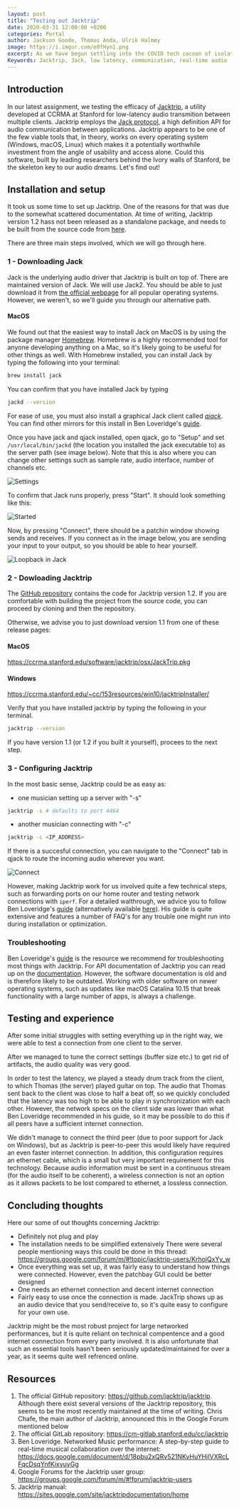 ```yaml
---
layout: post
title: "Testing out Jacktrip"
date: 2020-03-31 12:00:00 +0200
categories: Portal
author: Jackson Goode, Thomas Anda, Ulrik Halmøy
image: https://i.imgur.com/e0fHyn1.png
excerpt: As we have begun settling into the COVID tech cocoon of isolation, we test out a technology that might be able to fulfull our dreams of real-time audio communication. 
Keywords: Jacktrip, Jack, low latency, communication, real-time audio
--- 
```



## Introduction

In our latest assignment, we testing the efficacy of [Jacktrip](https://ccrma.stanford.edu/groups/soundwire/software/jacktrip/), a utility developed at CCRMA at Stanford for low-latency audio transmition between multiple clients. Jacktrip employs the [Jack protocol](https://jackaudio.org/), a high definition API for audio communication between applications. Jacktrip appears to be one of the few viable tools that, in theory, works on every operating system (Windows, macOS, Linux) which makes it a potentially worthwhile investment from the angle of usability and access alone. Could this software, built by leading researchers behind the Ivory walls of Stanford, be the skeleton key to our audio dreams. Let's find out!

## Installation and setup

It took us some time to set up Jacktrip. One of the reasons for that was due to the somewhat scattered documentation. At time of writing, Jacktrip version 1.2 hass not been released as a standalone package, and needs to be built from the source code from [here](https://cm-gitlab.stanford.edu/cc/jacktrip).

There are three main steps involved, which we will go through here.

### 1 - Downloading Jack

Jack is the underlying audio driver that Jacktrip is built on top of. There are maintained version of Jack. We will use Jack2. You should be able to just download it from [the official webpage](https://jackaudio.org/downloads/) for all popular operating systems. However, we weren't, so we'll guide you through our alternative path.

#### MacOS

We found out that the easiest way to install Jack on MacOS is by using the package manager [Homebrew](https://brew.sh/). Homebrew is a highly recommended tool for anyone developing anything on a Mac, so it's likely going to be useful for other things as well. With Homebrew installed, you can install Jack by typing the following into your terminal:

```bash
brew install jack
```

You can confirm that you have installed Jack by typing 
```bash
jackd --version
```
For ease of use, you must also install a graphical Jack client called [*qjack*](https://github.com/jackaudio/jackaudio.github.com/releases/download/1.9.11/JackmacOS.0.92_b3.zip). You can find other mirrors for this install in Ben Loveridge's [guide](https://docs.google.com/document/d/18pbu2xQRv521NKvHuYHjIVXRcLFqcDsqYnfKixyuyGg).

Once you have jack and qjack installed, open qjack, go to "Setup" and set `/usr/local/bin/jackd` (the location you installed the jack executable to) as the server path (see image below). Note that this is also where you can change other settings such as sample rate, audio interface, number of channels etc.

![Settings](https://i.imgur.com/NNB6hzG.png)

To confirm that Jack runs properly, press "Start". It should look something like this:

![Started](https://i.imgur.com/e0fHyn1.png)

Now, by pressing "Connect", there should be a patchin window showing sends and receives. If you connect as in the image below, you are sending your input to your output, so you should be able to hear yourself.

![Loopback in Jack](https://i.imgur.com/TsMN9E2.png)


### 2 -  Dowloading Jacktrip

The [GitHub repository](https://github.com/jacktrip/jacktrip) contains the code for Jacktrip version 1.2. If you are comfortable with building the project from the source code, you can proceed by cloning and then the repository.

Otherwise, we advise you to just download version 1.1 from one of these release pages:

#### MacOS

https://ccrma.stanford.edu/software/jacktrip/osx/JackTrip.pkg

#### Windows 

https://ccrma.stanford.edu/~cc/153resources/win10/jacktripInstaller/

Verify that you have installed jacktrip by typing the following in your terminal.

```bash
jacktrip --version
```

If you have version 1.1 (or 1.2 if you built it yourself), procees to the next step.

### 3 - Configuring Jacktrip

In the most basic sense, Jacktrip could be as easy as: 

- one musician setting up a server with "-s"
```bash
jacktrip -s # defaults to port 4464
```
- another musician connecting with "-c"
```bash
jacktrip -c <IP_ADDRESS>
```

If there is a succesful connection, you can navigate to the "Connect" tab in qjack to route the incoming audio wherever you want.

![Connect](https://i.imgur.com/kgzMD8H.png)


However, making Jacktrip work for us involved quite a few technical steps, such as forwarding ports on our home router and testing network connections with `iperf`. For a detailed walthrough, we advice you to follow Ben Loveridge's [guide](https://docs.google.com/document/d/18pbu2xQRv521NKvHuYHjIVXRcLFqcDsqYnfKixyuyGg) (alternatively available [here](https://drive.google.com/a/uio.no/file/d/1hhHGA4N2AZUseakO13RLhA_mYCLMQO4Z/view?usp=sharing)). His guide is quite extensive and features a number of FAQ's for any trouble one might run into during installation or optimization.

### Troubleshooting

Ben Loveridge's [guide](https://docs.google.com/document/d/18pbu2xQRv521NKvHuYHjIVXRcLFqcDsqYnfKixyuyGg) is the resource we recommend for troubleshooting most things with Jacktrip. For API documentation of Jacktrip you can read up on the [documentation](https://ccrma.stanford.edu/groups/soundwire/software/jacktrip/). However, the software documentation is old and is therefore likely to be outdated. Working with older software on newer operating systems, such as updates like macOS Catalina 10.15 that break functionality with a large number of apps, is always a challenge.

## Testing and experience
After some initial struggles with setting everything up in the right way, we were able to test a connection from one client to the server.

After we managed to tune the correct settings (buffer size etc.) to get rid of artifacts, the audio quality was very good.

In order to test the latency, we played a steady drum track from the client, to which Thomas (the server) played guitar on top. The audio that Thomas sent back to the client was close to half a beat off, so we quickly concluded that the latency was too high to be able to play in synchronization with each other. However, the network specs on the client side was lower than what Ben Loveridge recommended in his guide, so it may be possible to do this if all peers have a sufficient internet connection.

We didn't manage to connect the third peer (due to poor support for Jack on Windows), but as Jacktrip is peer-to-peer this would likely have required an even faster internet connection. In addition, this configuration requires an ethernet cable, which is a small but very important requirement for this technology. Because audio information must be sent in a continuous stream (for the audio itself to be coherent), a wireless connection is not an option as it allows packets to be lost compared to ethernet, a lossless connection. 

## Concluding thoughts
Here our some of out thoughts concerning Jacktrip:
- Definitely not plug and play
- The installation needs to be simplified extensively
There were several people mentioning ways this could be done in this thread: https://groups.google.com/forum/m/#!topic/jacktrip-users/KrhojQxYy_w
- Once everything was set up, it was fairly easy to understand how things were connected. However, even the patchbay GUI could be better designed
- One needs an ethernet connection and decent internet connection
- Fairly easy to use once the connection is made. JackTrip shows up as an audio device that you send/receive to, so it's quite easy to configure for your own use.

Jacktrip might be the most robust project for large networked performances, but it is quite reliant on technical compentence and a good internet connection from every party involved. It is also unfortunate that such an essential tools hasn't been seriously updated/maintained for over a year, as it seems quite well refrenced online. 

## Resources 

1. The official GitHub repository: https://github.com/jacktrip/jacktrip. Although there exist several versions of the Jacktrip repository, this seems to be the most recently maintained at the time of writing. Chris Chafe, the main author of Jacktrip, announced this in the Google Forum mentioned below
2. The official GitLab repository: https://cm-gitlab.stanford.edu/cc/jacktrip
3. Ben Loveridge. Networked Music performance: A step-by-step guide to real-time  musical collaboration over the internet: https://docs.google.com/document/d/18pbu2xQRv521NKvHuYHjIVXRcLFqcDsqYnfKixyuyGg
4. Google Forums for the Jacktrip user group: https://groups.google.com/forum/m/#!forum/jacktrip-users
5. Jacktrip manual: https://sites.google.com/site/jacktripdocumentation/home
